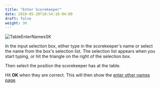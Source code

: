 ```yaml
---
title: "Enter Scorekeeper"
date: 2018-05-20T10:54:18-04:00
draft: false
weight: 30
---
```


![TableEnterNamesSK](../images/gen/Duplicate/TableEnterNamesSK.png)

In the input selection box, either type in the scorekeeper's name or select the name from the box's selection list.  The selection list appears when you start typing, or hit the triangle on the right of the selection box.

Then select the position the scorekeeper has at the table.

Hit **OK** when they are correct.  This will then show the [enter other names page](enterothernames.html).
